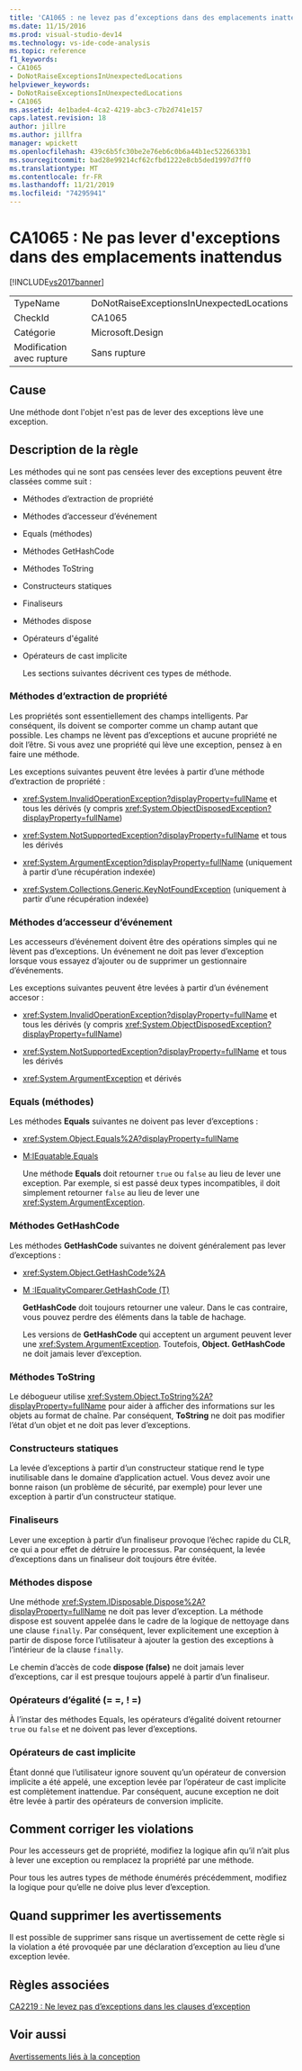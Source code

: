 ```yaml
---
title: 'CA1065 : ne levez pas d’exceptions dans des emplacements inattendus | Microsoft Docs'
ms.date: 11/15/2016
ms.prod: visual-studio-dev14
ms.technology: vs-ide-code-analysis
ms.topic: reference
f1_keywords:
- CA1065
- DoNotRaiseExceptionsInUnexpectedLocations
helpviewer_keywords:
- DoNotRaiseExceptionsInUnexpectedLocations
- CA1065
ms.assetid: 4e1bade4-4ca2-4219-abc3-c7b2d741e157
caps.latest.revision: 18
author: jillre
ms.author: jillfra
manager: wpickett
ms.openlocfilehash: 439c6b5fc30be2e76eb6c0b6a44b1ec5226633b1
ms.sourcegitcommit: bad28e99214cf62cfbd1222e8cb5ded1997d7ff0
ms.translationtype: MT
ms.contentlocale: fr-FR
ms.lasthandoff: 11/21/2019
ms.locfileid: "74295941"
---
```

# <a name="ca1065-do-not-raise-exceptions-in-unexpected-locations"></a>CA1065 : Ne pas lever d'exceptions dans des emplacements inattendus
[!INCLUDE[vs2017banner](../includes/vs2017banner.md)]

|||
|-|-|
|TypeName|DoNotRaiseExceptionsInUnexpectedLocations|
|CheckId|CA1065|
|Catégorie|Microsoft.Design|
|Modification avec rupture|Sans rupture|

## <a name="cause"></a>Cause
 Une méthode dont l'objet n'est pas de lever des exceptions lève une exception.

## <a name="rule-description"></a>Description de la règle
 Les méthodes qui ne sont pas censées lever des exceptions peuvent être classées comme suit :

- Méthodes d’extraction de propriété

- Méthodes d’accesseur d’événement

- Equals (méthodes)

- Méthodes GetHashCode

- Méthodes ToString

- Constructeurs statiques

- Finaliseurs

- Méthodes dispose

- Opérateurs d'égalité

- Opérateurs de cast implicite

  Les sections suivantes décrivent ces types de méthode.

### <a name="property-get-methods"></a>Méthodes d’extraction de propriété
 Les propriétés sont essentiellement des champs intelligents. Par conséquent, ils doivent se comporter comme un champ autant que possible. Les champs ne lèvent pas d’exceptions et aucune propriété ne doit l’être. Si vous avez une propriété qui lève une exception, pensez à en faire une méthode.

 Les exceptions suivantes peuvent être levées à partir d’une méthode d’extraction de propriété :

- <xref:System.InvalidOperationException?displayProperty=fullName> et tous les dérivés (y compris <xref:System.ObjectDisposedException?displayProperty=fullName>)

- <xref:System.NotSupportedException?displayProperty=fullName> et tous les dérivés

- <xref:System.ArgumentException?displayProperty=fullName> (uniquement à partir d’une récupération indexée)

- <xref:System.Collections.Generic.KeyNotFoundException> (uniquement à partir d’une récupération indexée)

### <a name="event-accessor-methods"></a>Méthodes d’accesseur d’événement
 Les accesseurs d’événement doivent être des opérations simples qui ne lèvent pas d’exceptions. Un événement ne doit pas lever d’exception lorsque vous essayez d’ajouter ou de supprimer un gestionnaire d’événements.

 Les exceptions suivantes peuvent être levées à partir d’un événement accesor :

- <xref:System.InvalidOperationException?displayProperty=fullName> et tous les dérivés (y compris <xref:System.ObjectDisposedException?displayProperty=fullName>)

- <xref:System.NotSupportedException?displayProperty=fullName> et tous les dérivés

- <xref:System.ArgumentException> et dérivés

### <a name="equals-methods"></a>Equals (méthodes)
 Les méthodes **Equals** suivantes ne doivent pas lever d’exceptions :

- <xref:System.Object.Equals%2A?displayProperty=fullName>

- [M:IEquatable.Equals](https://go.microsoft.com/fwlink/?LinkId=113472)

  Une méthode **Equals** doit retourner `true` ou `false` au lieu de lever une exception. Par exemple, si est passé deux types incompatibles, il doit simplement retourner `false` au lieu de lever une <xref:System.ArgumentException>.

### <a name="gethashcode-methods"></a>Méthodes GetHashCode
 Les méthodes **GetHashCode** suivantes ne doivent généralement pas lever d’exceptions :

- <xref:System.Object.GetHashCode%2A>

- [M :IEqualityComparer.GetHashCode (T)](https://go.microsoft.com/fwlink/?LinkId=113477)

  **GetHashCode** doit toujours retourner une valeur. Dans le cas contraire, vous pouvez perdre des éléments dans la table de hachage.

  Les versions de **GetHashCode** qui acceptent un argument peuvent lever une <xref:System.ArgumentException>. Toutefois, **Object. GetHashCode** ne doit jamais lever d’exception.

### <a name="tostring-methods"></a>Méthodes ToString
 Le débogueur utilise <xref:System.Object.ToString%2A?displayProperty=fullName> pour aider à afficher des informations sur les objets au format de chaîne. Par conséquent, **ToString** ne doit pas modifier l’état d’un objet et ne doit pas lever d’exceptions.

### <a name="static-constructors"></a>Constructeurs statiques
 La levée d’exceptions à partir d’un constructeur statique rend le type inutilisable dans le domaine d’application actuel. Vous devez avoir une bonne raison (un problème de sécurité, par exemple) pour lever une exception à partir d’un constructeur statique.

### <a name="finalizers"></a>Finaliseurs
 Lever une exception à partir d’un finaliseur provoque l’échec rapide du CLR, ce qui a pour effet de détruire le processus. Par conséquent, la levée d’exceptions dans un finaliseur doit toujours être évitée.

### <a name="dispose-methods"></a>Méthodes dispose
 Une méthode <xref:System.IDisposable.Dispose%2A?displayProperty=fullName> ne doit pas lever d’exception. La méthode dispose est souvent appelée dans le cadre de la logique de nettoyage dans une clause `finally`. Par conséquent, lever explicitement une exception à partir de dispose force l’utilisateur à ajouter la gestion des exceptions à l’intérieur de la clause `finally`.

 Le chemin d’accès de code **dispose (false)** ne doit jamais lever d’exceptions, car il est presque toujours appelé à partir d’un finaliseur.

### <a name="equality-operators--"></a>Opérateurs d’égalité (= =, ! =)
 À l’instar des méthodes Equals, les opérateurs d’égalité doivent retourner `true` ou `false` et ne doivent pas lever d’exceptions.

### <a name="implicit-cast-operators"></a>Opérateurs de cast implicite
 Étant donné que l’utilisateur ignore souvent qu’un opérateur de conversion implicite a été appelé, une exception levée par l’opérateur de cast implicite est complètement inattendue. Par conséquent, aucune exception ne doit être levée à partir des opérateurs de conversion implicite.

## <a name="how-to-fix-violations"></a>Comment corriger les violations
 Pour les accesseurs get de propriété, modifiez la logique afin qu’il n’ait plus à lever une exception ou remplacez la propriété par une méthode.

 Pour tous les autres types de méthode énumérés précédemment, modifiez la logique pour qu’elle ne doive plus lever d’exception.

## <a name="when-to-suppress-warnings"></a>Quand supprimer les avertissements
 Il est possible de supprimer sans risque un avertissement de cette règle si la violation a été provoquée par une déclaration d’exception au lieu d’une exception levée.

## <a name="related-rules"></a>Règles associées
 [CA2219 : Ne levez pas d’exceptions dans les clauses d’exception](../code-quality/ca2219-do-not-raise-exceptions-in-exception-clauses.md)

## <a name="see-also"></a>Voir aussi
 [Avertissements liés à la conception](../code-quality/design-warnings.md)
